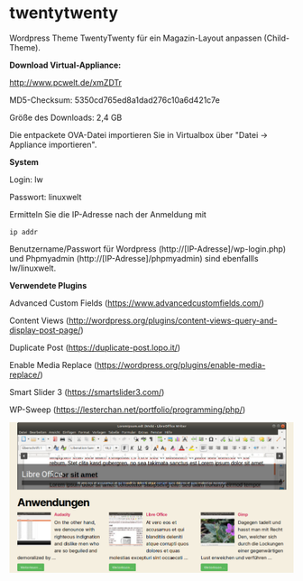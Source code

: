 # twentytwenty
Wordpress Theme TwentyTwenty für ein Magazin-Layout anpassen (Child-Theme).

**Download Virtual-Appliance:**

http://www.pcwelt.de/xmZDTr

MD5-Checksum: 5350cd765ed8a1dad276c10a6d421c7e

Größe des Downloads: 2,4 GB

Die entpackete OVA-Datei importieren Sie in Virtualbox über "Datei -> Appliance importieren".

**System**

Login: lw

Passwort: linuxwelt

Ermitteln Sie die IP-Adresse nach der Anmeldung mit 
```
ip addr
```

Benutzername/Passwort für Wordpress (http://[IP-Adresse]/wp-login.php) und Phpmyadmin (http://[IP-Adresse]/phpmyadmin) sind ebenfallls lw/linuxwelt.

**Verwendete Plugins**
	
Advanced Custom Fields (https://www.advancedcustomfields.com/)

Content Views (http://wordpress.org/plugins/content-views-query-and-display-post-page/)

Duplicate Post (https://duplicate-post.lopo.it/)

Enable Media Replace (https://wordpress.org/plugins/enable-media-replace/)
 
Smart Slider 3 (https://smartslider3.com/)

WP-Sweep (https://lesterchan.net/portfolio/programming/php/)

![Wordpress mit Magazin-Layout selbst gestalten](https://github.com/Myria-de/twentytwenty/raw/master/402_00_Wordpress.png)
